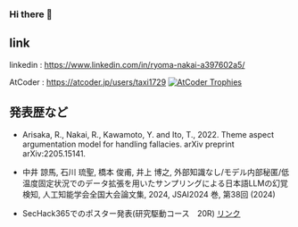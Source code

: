 ### Hi there 👋

## link
linkedin : https://www.linkedin.com/in/ryoma-nakai-a397602a5/

AtCoder : https://atcoder.jp/users/taxi1729
[![AtCoder Trophies](https://atcoder-trophies.vercel.app/api/v1/atcoder?username=taxi1729)](https://github.com/KATO-Hiro/AtCoderTrophies)

## 発表歴など

- Arisaka, R., Nakai, R., Kawamoto, Y. and Ito, T., 2022. Theme aspect argumentation model for handling fallacies. arXiv preprint arXiv:2205.15141.

- 中井 諒馬, 石川 琉聖, 橋本 俊甫, 井上 博之, 外部知識なし/モデル内部秘匿/低温度固定状況でのデータ拡張を用いたサンプリングによる日本語LLMの幻覚検知, 人工知能学会全国大会論文集, 2024, JSAI2024 巻, 第38回 (2024)

- SecHack365でのポスター発表(研究駆動コース　20R) [リンク](https://sechack365.nict.go.jp/achievement/2023/)
